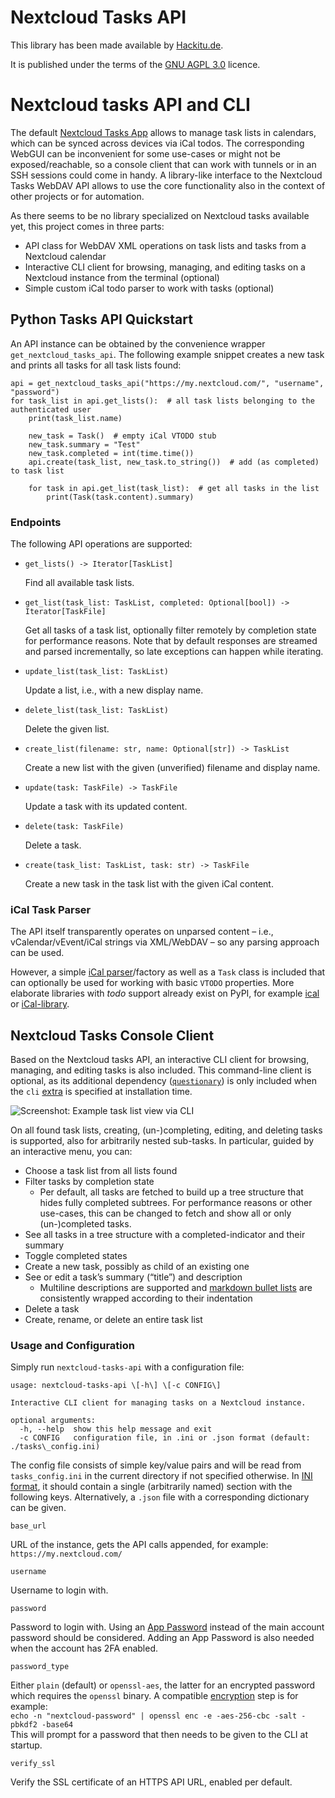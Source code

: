 # Nextcloud Tasks API

This library has been made available by [Hackitu.de](http://www.hackitu.de/nextcloud_tasks_api/).

It is published under the terms of the [GNU AGPL 3.0](https://www.gnu.org/licenses/agpl-3.0.html) licence.

Nextcloud tasks API and CLI
===========================

The default [Nextcloud Tasks App](https://github.com/nextcloud/tasks/ "Tasks app for Nextcloud") allows to manage task lists in calendars, which can be synced across devices via iCal todos. The corresponding WebGUI can be inconvenient for some use-cases or might not be exposed/reachable, so a console client that can work with tunnels or in an SSH sessions could come in handy. A library-like interface to the Nextcloud Tasks WebDAV API allows to use the core functionality also in the context of other projects or for automation.

As there seems to be no library specialized on Nextcloud tasks available yet, this project comes in three parts:

*   API class for WebDAV XML operations on task lists and tasks from a Nextcloud calendar
*   Interactive CLI client for browsing, managing, and editing tasks on a Nextcloud instance from the terminal (optional)
*   Simple custom iCal todo parser to work with tasks (optional)

Python Tasks API Quickstart[](#python_tasks_api_quickstart)
-----------------------------------------------------------

An API instance can be obtained by the convenience wrapper `get_nextcloud_tasks_api`. The following example snippet creates a new task and prints all tasks for all task lists found:

    api = get_nextcloud_tasks_api("https://my.nextcloud.com/", "username", "password")
    for task_list in api.get_lists():  # all task lists belonging to the authenticated user
        print(task_list.name)
    
        new_task = Task()  # empty iCal VTODO stub
        new_task.summary = "Test"
        new_task.completed = int(time.time())
        api.create(task_list, new_task.to_string())  # add (as completed) to task list
    
        for task in api.get_list(task_list):  # get all tasks in the list
            print(Task(task.content).summary)
    

### Endpoints[](#endpoints)

The following API operations are supported:

* `get_lists() -> Iterator[TaskList]`

    Find all available task lists.

* `get_list(task_list: TaskList, completed: Optional[bool]) -> Iterator[TaskFile]`

    Get all tasks of a task list, optionally filter remotely by completion state for performance reasons. Note that by default responses are streamed and parsed incrementally, so late exceptions can happen while iterating.

* `update_list(task_list: TaskList)`

    Update a list, i.e., with a new display name.

* `delete_list(task_list: TaskList)`

    Delete the given list.

* `create_list(filename: str, name: Optional[str]) -> TaskList`

    Create a new list with the given (unverified) filename and display name.

* `update(task: TaskFile) -> TaskFile`

    Update a task with its updated content.

* `delete(task: TaskFile)`

    Delete a task.

* `create(task_list: TaskList, task: str) -> TaskFile`

    Create a new task in the task list with the given iCal content.

### iCal Task Parser[](#ical_task_parser)

The API itself transparently operates on unparsed content – i.e., vCalendar/vEvent/iCal strings via XML/WebDAV – so any parsing approach can be used.

However, a simple [iCal parser](https://datatracker.ietf.org/doc/html/rfc5545#section-3.1 "RFC 5545 – iCalendar Specification")/factory as well as a `Task` class is included that can optionally be used for working with basic `VTODO` properties. More elaborate libraries with _todo_ support already exist on PyPI, for example [ical](https://pypi.org/project/ical/ "PyPI – ical: iCalendar rfc 5545 implementation in python >=3.9") or [iCal-library](https://pypi.org/project/ical-library/ "PyPI – ical-library: iCalendar reader with excellent recurrence support, RFC 5545 compliant").

Nextcloud Tasks Console Client[](#nextcloud_tasks_console_client)
-----------------------------------------------------------------

Based on the Nextcloud tasks API, an interactive CLI client for browsing, managing, and editing tasks is also included. This command-line client is optional, as its additional dependency ([`questionary`](https://pypi.org/project/questionary/ "PyPI – Questionary: Library for effortlessly building pretty command line interfaces")) is only included when the `cli` [extra](https://peps.python.org/pep-0508/#extras) is specified at installation time.

![Screenshot: Example task list view via CLI](doc/images/screenshot_dark_small.png "Screenshot: Example task list view via CLI")

On all found task lists, creating, (un-)completing, editing, and deleting tasks is supported, also for arbitrarily nested sub-tasks. In particular, guided by an interactive menu, you can:

*   Choose a task list from all lists found
*   Filter tasks by completion state
    *   Per default, all tasks are fetched to build up a tree structure that hides fully completed subtrees. For performance reasons or other use-cases, this can be changed to fetch and show all or only (un-)completed tasks.
*   See all tasks in a tree structure with a completed-indicator and their summary
*   Toggle completed states
*   Create a new task, possibly as child of an existing one
*   See or edit a task’s summary (“title”) and description
    *   Multiline descriptions are supported and [markdown bullet lists](https://daringfireball.net/projects/markdown/syntax#list "Markdown – Syntax: Lists") are consistently wrapped according to their indentation
*   Delete a task
*   Create, rename, or delete an entire task list

### Usage and Configuration[](#usage_and_configuration)

Simply run `nextcloud-tasks-api` with a configuration file:

```shell
usage: nextcloud-tasks-api \[-h\] \[-c CONFIG\]

Interactive CLI client for managing tasks on a Nextcloud instance.

optional arguments:
  -h, --help  show this help message and exit
  -c CONFIG   configuration file, in .ini or .json format (default: ./tasks\_config.ini)

```
The config file consists of simple key/value pairs and will be read from `tasks_config.ini` in the current directory if not specified otherwise. In [INI format](https://docs.python.org/3/library/configparser.html#supported-ini-file-structure "Python documentation – Configuration file parser"), it should contain a single (arbitrarily named) section with the following keys. Alternatively, a `.json` file with a corresponding dictionary can be given.

`base_url`

URL of the instance, gets the API calls appended, for example: `https://my.nextcloud.com/`

`username`

Username to login with.

`password`

Password to login with. Using an [App Password](https://docs.nextcloud.com/server/latest/user_manual/en/session_management.html#managing-devices "Nextcloud User Manual – Manage connected browsers and devices") instead of the main account password should be considered. Adding an App Password is also needed when the account has 2FA enabled.

`password_type`

Either `plain` (default) or `openssl-aes`, the latter for an encrypted password which requires the `openssl` binary. A compatible [encryption](https://wiki.openssl.org/index.php/Enc "OpenSSLWiki – Command line tools for encryption and decryption") step is for example:  
`echo -n "nextcloud-password" | openssl enc -e -aes-256-cbc -salt -pbkdf2 -base64`  
This will prompt for a password that then needs to be given to the CLI at startup.

`verify_ssl`

Verify the SSL certificate of an HTTPS API URL, enabled per default.



